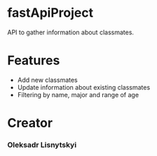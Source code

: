 # fastApiProject
API to gather information about classmates.
# Features
<ul>
<li>Add new classmates</li>
<li>Update information about existing classmates</li>
<li>Filtering by name, major and range of age</li>
</ul>

<h1>Creator</h1>
<h3>Oleksadr Lisnytskyi</h3>
